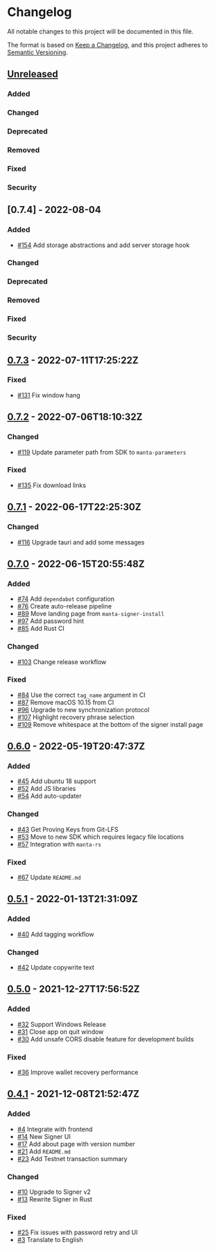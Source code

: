 # Changelog
All notable changes to this project will be documented in this file.

The format is based on [Keep a Changelog](https://keepachangelog.com/en/1.0.0/), and this project adheres to [Semantic Versioning](https://semver.org/spec/v2.0.0.html).


## [Unreleased]
### Added

### Changed

### Deprecated

### Removed

### Fixed

### Security

## [0.7.4] - 2022-08-04
### Added
- [\#154](https://github.com/Manta-Network/manta-signer/pull/154) Add storage abstractions and add server storage hook

### Changed

### Deprecated

### Removed

### Fixed

### Security

## [0.7.3] - 2022-07-11T17:25:22Z
### Fixed
- [\#131](https://github.com/Manta-Network/manta-signer/pull/131) Fix window hang

## [0.7.2] - 2022-07-06T18:10:32Z
### Changed
- [\#119](https://github.com/Manta-Network/manta-signer/pull/119) Update parameter path from SDK to `manta-parameters`

### Fixed
- [\#135](https://github.com/Manta-Network/manta-signer/pull/135) Fix download links

## [0.7.1] - 2022-06-17T22:25:30Z
### Changed
- [\#116](https://github.com/Manta-Network/manta-signer/pull/116) Upgrade tauri and add some messages

## [0.7.0] - 2022-06-15T20:55:48Z
### Added
- [\#74](https://github.com/Manta-Network/manta-signer/pull/74) Add `dependabot` configuration
- [\#76](https://github.com/Manta-Network/manta-signer/pull/76) Create auto-release pipeline
- [\#89](https://github.com/Manta-Network/manta-signer/pull/89) Move landing page from `manta-signer-install`
- [\#97](https://github.com/Manta-Network/manta-signer/pull/97) Add password hint
- [\#85](https://github.com/Manta-Network/manta-signer/pull/85) Add Rust CI

### Changed
- [\#103](https://github.com/Manta-Network/manta-signer/pull/103) Change release workflow

### Fixed
- [\#84](https://github.com/Manta-Network/manta-signer/pull/84) Use the correct `tag_name` argument in CI
- [\#87](https://github.com/Manta-Network/manta-signer/pull/87) Remove macOS 10.15 from CI
- [\#96](https://github.com/Manta-Network/manta-signer/pull/96) Upgrade to new synchronization protocol
- [\#107](https://github.com/Manta-Network/manta-signer/pull/107) Highlight recovery phrase selection
- [\#109](https://github.com/Manta-Network/manta-signer/pull/109) Remove whitespace at the bottom of the signer install page

## [0.6.0] - 2022-05-19T20:47:37Z
### Added
- [\#45](https://github.com/Manta-Network/manta-signer/pull/45) Add ubuntu 18 support
- [\#52](https://github.com/Manta-Network/manta-signer/pull/52) Add JS libraries
- [\#54](https://github.com/Manta-Network/manta-signer/pull/54) Add auto-updater

### Changed
- [\#43](https://github.com/Manta-Network/manta-signer/pull/43) Get Proving Keys from Git-LFS
- [\#53](https://github.com/Manta-Network/manta-signer/pull/53) Move to new SDK which requires legacy file locations
- [\#57](https://github.com/Manta-Network/manta-signer/pull/57) Integration with `manta-rs`

### Fixed
- [\#67](https://github.com/Manta-Network/manta-signer/pull/67) Update `README.md`

## [0.5.1] - 2022-01-13T21:31:09Z
### Added
- [\#40](https://github.com/Manta-Network/manta-signer/pull/40) Add tagging workflow

### Changed
- [\#42](https://github.com/Manta-Network/manta-signer/pull/42) Update copywrite text

## [0.5.0] - 2021-12-27T17:56:52Z
### Added
- [\#32](https://github.com/Manta-Network/manta-signer/pull/32) Support Windows Release
- [\#31](https://github.com/Manta-Network/manta-signer/pull/31) Close app on quit window
- [\#30](https://github.com/Manta-Network/manta-signer/pull/30) Add unsafe CORS disable feature for development builds

### Fixed
- [\#36](https://github.com/Manta-Network/manta-signer/pull/36) Improve wallet recovery performance

## [0.4.1] - 2021-12-08T21:52:47Z
### Added
- [\#4](https://github.com/Manta-Network/manta-signer/pull/4) Integrate with frontend
- [\#14](https://github.com/Manta-Network/manta-signer/pull/14) New Signer UI
- [\#17](https://github.com/Manta-Network/manta-signer/pull/17) Add about page with version number
- [\#21](https://github.com/Manta-Network/manta-signer/pull/21) Add `README.md`
- [\#23](https://github.com/Manta-Network/manta-signer/pull/23) Add Testnet transaction summary

### Changed
- [\#10](https://github.com/Manta-Network/manta-signer/pull/10) Upgrade to Signer v2
- [\#13](https://github.com/Manta-Network/manta-signer/pull/13) Rewrite Signer in Rust

### Fixed
- [\#25](https://github.com/Manta-Network/manta-signer/pull/25) Fix issues with password retry and UI
- [\#3](https://github.com/Manta-Network/manta-signer/pull/3) Translate to English

[Unreleased]: https://github.com/Manta-Network/manta-signer/compare/v0.7.3...HEAD
[0.7.3]: https://github.com/Manta-Network/manta-signer/releases/tag/v0.7.3
[0.7.2]: https://github.com/Manta-Network/manta-signer/releases/tag/v0.7.2
[0.7.1]: https://github.com/Manta-Network/manta-signer/releases/tag/v0.7.1
[0.7.0]: https://github.com/Manta-Network/manta-signer/releases/tag/v0.7.0
[0.6.0]: https://github.com/Manta-Network/manta-signer/releases/tag/v0.6.0
[0.5.1]: https://github.com/Manta-Network/manta-signer/releases/tag/v0.5.1
[0.5.0]: https://github.com/Manta-Network/manta-signer/releases/tag/v0.5.0
[0.4.1]: https://github.com/Manta-Network/manta-signer/releases/tag/v0.4.1
